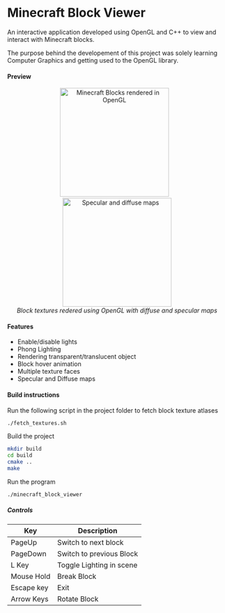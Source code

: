 # Minecraft Block Viewer
An interactive application developed using OpenGL and C++ to view and interact with Minecraft blocks.

The purpose behind the developement of this project was solely learning Computer Graphics and getting used to the OpenGL library.

#### Preview
<p align="center">
    <img src="https://i.ibb.co/WDfSR88/compressed101.gif" alt="Minecraft Blocks rendered in OpenGL" height=250>
    &nbsp;&nbsp;
    <img src="https://i.ibb.co/mC08YjF/compressed102.gif" alt="Specular and diffuse maps" height=250><br>
    <i>Block textures redered using OpenGL with diffuse and specular maps</i>
</p>

#### Features
- Enable/disable lights
- Phong Lighting
- Rendering transparent/translucent object
- Block hover animation
- Multiple texture faces
- Specular and Diffuse maps

#### Build instructions
Run the following script in the project folder to fetch block texture atlases
```bash
./fetch_textures.sh
```

Build the project
```bash
mkdir build
cd build
cmake ..
make
```

Run the program
```bash
./minecraft_block_viewer
```

##### Controls
| Key        | Description              |
| ---------- | ------------------------ |
| PageUp     | Switch to next block     |
| PageDown   | Switch to previous Block |
| L Key      | Toggle Lighting in scene |
| Mouse Hold | Break Block              |
| Escape key | Exit                     |
| Arrow Keys | Rotate Block             |